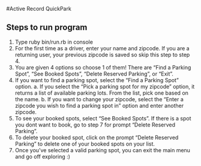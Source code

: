 #Active Record QuickPark

## Steps to run program
1. Type ruby bin/run.rb in console
2. For the first time as a driver, enter your name and zipcode. If you are a returning user, your previous zipcode is saved so skip this step to step 4.
3. You are given 4 options so choose 1 of them! There are “Find a Parking Spot”, “See Booked Spots”, “Delete Reserved Parking”, or “Exit”.
4. If you want to find a parking spot, select the “Find a Parking Spot” option.
 a. If you select the  “Pick a parking spot for my zipcode” option, it returns a list of available parking lots. From the list, pick one based on the name.
 b. If you want to change your zipcode, select the “Enter a zipcode you wish to find a parking spot in” option and enter another zipcode.
5. To see your booked spots, select “See Booked Spots”. If there is a spot you dont want to book, go to step 7 for prompt “Delete Reserved Parking”.
6. To delete your booked spot, click on the prompt “Delete Reserved Parking” to delete one of your booked spots on your list.
7. Once you’ve selected a valid parking spot, you can exit the main menu and go off exploring :)
